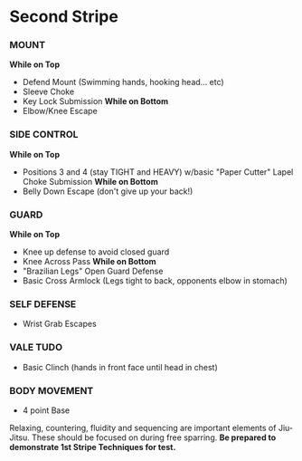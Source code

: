 # Second Stripe
### MOUNT
__While on Top__
 - Defend Mount (Swimming hands, hooking head... etc)
 - Sleeve Choke
 - Key Lock Submission
__While on Bottom__
 - Elbow/Knee Escape


### SIDE CONTROL
__While on Top__
 - Positions 3 and 4 (stay TIGHT and HEAVY) w/basic "Paper Cutter" Lapel Choke Submission
__While on Bottom__
 - Belly Down Escape (don't give up your back!)


### GUARD
__While on Top__
 - Knee up defense to avoid closed guard
 - Knee Across Pass
__While on Bottom__
 - "Brazilian Legs" Open Guard Defense
 - Basic Cross Armlock (Legs tight to back, opponents elbow in stomach)

### SELF DEFENSE
 - Wrist Grab Escapes

### VALE TUDO
 - Basic Clinch (hands in front face until head in chest)

### BODY MOVEMENT
 - 4 point Base 

Relaxing, countering, fluidity and sequencing are important elements of Jiu-Jitsu. These should be focused on during free sparring. 
__Be prepared to demonstrate 1st Stripe Techniques for test.__
